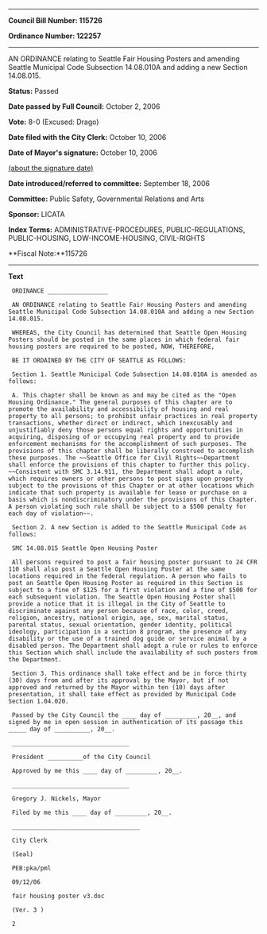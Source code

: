 

********

**Council Bill Number: 115726**
   
**Ordinance Number: 122257**
********

 AN ORDINANCE relating to Seattle Fair Housing Posters and amending Seattle Municipal Code Subsection 14.08.010A and adding a new Section 14.08.015.

**Status:** Passed
   
**Date passed by Full Council:** October 2, 2006
   
**Vote:** 8-0 (Excused: Drago)
   
**Date filed with the City Clerk:** October 10, 2006
   
**Date of Mayor's signature:** October 10, 2006
   
[(about the signature date)](/~public/approvaldate.htm)
   
   
   
**Date introduced/referred to committee:** September 18, 2006
   
**Committee:** Public Safety, Governmental Relations and Arts
   
**Sponsor:** LICATA
   
   
**Index Terms:** ADMINISTRATIVE-PROCEDURES, PUBLIC-REGULATIONS, PUBLIC-HOUSING, LOW-INCOME-HOUSING, CIVIL-RIGHTS

**Fiscal Note:**115726

********

**Text**
   
```
 ORDINANCE _________________

 AN ORDINANCE relating to Seattle Fair Housing Posters and amending Seattle Municipal Code Subsection 14.08.010A and adding a new Section 14.08.015.

 WHEREAS, the City Council has determined that Seattle Open Housing Posters should be posted in the same places in which federal fair housing posters are required to be posted, NOW, THEREFORE,

 BE IT ORDAINED BY THE CITY OF SEATTLE AS FOLLOWS:

 Section 1. Seattle Municipal Code Subsection 14.08.010A is amended as follows:

 A. This chapter shall be known as and may be cited as the "Open Housing Ordinance." The general purposes of this chapter are to promote the availability and accessibility of housing and real property to all persons; to prohibit unfair practices in real property transactions, whether direct or indirect, which inexcusably and unjustifiably deny those persons equal rights and opportunities in acquiring, disposing of or occupying real property and to provide enforcement mechanisms for the accomplishment of such purposes. The provisions of this chapter shall be liberally construed to accomplish these purposes. The ~~Seattle Office for Civil Rights~~Department shall enforce the provisions of this chapter to further this policy. ~~Consistent with SMC 3.14.911, the Department shall adopt a rule, which requires owners or other persons to post signs upon property subject to the provisions of this Chapter or at other locations which indicate that such property is available for lease or purchase on a basis which is nondiscriminatory under the provisions of this Chapter. A person violating such rule shall be subject to a $500 penalty for each day of violation~~.

 Section 2. A new Section is added to the Seattle Municipal Code as follows:

 SMC 14.08.015 Seattle Open Housing Poster

 All persons required to post a fair housing poster pursuant to 24 CFR 110 shall also post a Seattle Open Housing Poster at the same locations required in the federal regulation. A person who fails to post an Seattle Open Housing Poster as required in this Section is subject to a fine of $125 for a first violation and a fine of $500 for each subsequent violation. The Seattle Open Housing Poster shall provide a notice that it is illegal in the City of Seattle to discriminate against any person because of race, color, creed, religion, ancestry, national origin, age, sex, marital status, parental status, sexual orientation, gender identity, political ideology, participation in a section 8 program, the presence of any disability or the use of a trained dog guide or service animal by a disabled person. The Department shall adopt a rule or rules to enforce this Section which shall include the availability of such posters from the Department.

 Section 3. This ordinance shall take effect and be in force thirty (30) days from and after its approval by the Mayor, but if not approved and returned by the Mayor within ten (10) days after presentation, it shall take effect as provided by Municipal Code Section 1.04.020.

 Passed by the City Council the ____ day of _________, 20__, and signed by me in open session in authentication of its passage this _____ day of __________, 20__.

 _________________________________

 President __________of the City Council

 Approved by me this ____ day of _________, 20__.

 _________________________________

 Gregory J. Nickels, Mayor

 Filed by me this ____ day of _________, 20__.

 ____________________________________

 City Clerk

 (Seal)

 PEB:pka/pml

 09/12/06

 fair housing poster v3.doc

 (Ver. 3 )

 2

```
